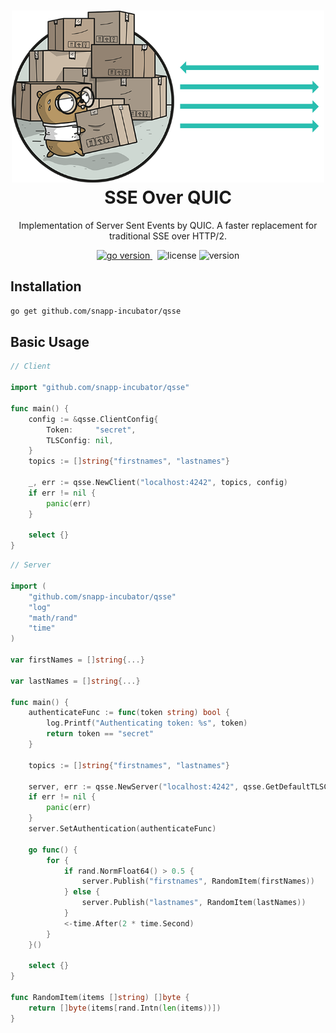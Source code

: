 <h1 align="center">
  <img alt="QSSE logo" src="assets/icon.png" width="500px"/><br/>
  SSE Over QUIC
</h1>
<p align="center">Implementation of Server Sent Events by QUIC. A faster replacement for traditional SSE over HTTP/2.</p>

<p align="center">
<a href="https://pkg.go.dev/github.com/snapp-incubator/qsse/v3?tab=doc"target="_blank">
    <img src="https://img.shields.io/badge/Go-1.18+-00ADD8?style=for-the-badge&logo=go" alt="go version" />
</a>&nbsp;
<img src="https://img.shields.io/badge/license-apache_2.0-red?style=for-the-badge&logo=none" alt="license" />

<img src="https://img.shields.io/badge/Version-1.1.4-informational?style=for-the-badge&logo=none" alt="version" />
</p>


## Installation
```bash
go get github.com/snapp-incubator/qsse
```

## Basic Usage
```Go
// Client

import "github.com/snapp-incubator/qsse"

func main() {
    config := &qsse.ClientConfig{
        Token:     "secret",
        TLSConfig: nil,
    }
    topics := []string{"firstnames", "lastnames"}
    
    _, err := qsse.NewClient("localhost:4242", topics, config)
    if err != nil {
        panic(err)
    }
    
    select {}
}


```

```Go
// Server

import (
	"github.com/snapp-incubator/qsse"
	"log"
	"math/rand"
	"time"
)

var firstNames = []string{...}

var lastNames = []string{...}

func main() {
	authenticateFunc := func(token string) bool {
		log.Printf("Authenticating token: %s", token)
		return token == "secret"
	}

	topics := []string{"firstnames", "lastnames"}

	server, err := qsse.NewServer("localhost:4242", qsse.GetDefaultTLSConfig(), topics)
	if err != nil {
		panic(err)
	}
	server.SetAuthentication(authenticateFunc)

	go func() {
		for {
            if rand.NormFloat64() > 0.5 {
                server.Publish("firstnames", RandomItem(firstNames))
            } else {
                server.Publish("lastnames", RandomItem(lastNames))
            }
			<-time.After(2 * time.Second)
		}
	}()

	select {}
}

func RandomItem(items []string) []byte {
    return []byte(items[rand.Intn(len(items))])
}

```
